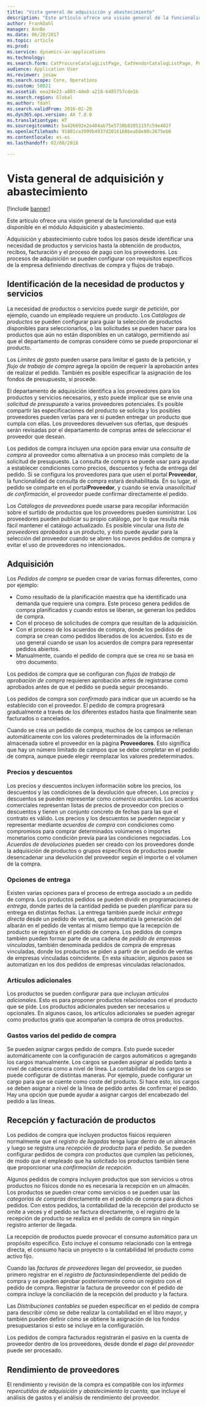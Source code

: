 ```yaml
---
title: "Vista general de adquisición y abastecimiento"
description: "Este artículo ofrece una visión general de la funcionalidad que está disponible en el módulo Adquisición y abastecimiento."
author: FrankDahl
manager: AnnBe
ms.date: 06/20/2017
ms.topic: article
ms.prod: 
ms.service: dynamics-ax-applications
ms.technology: 
ms.search.form: CatProcureCatalogListPage, CatVendorCatalogListPage, PurchTable
audience: Application User
ms.reviewer: josaw
ms.search.scope: Core, Operations
ms.custom: 58021
ms.assetid: eea24e23-a803-4de0-a218-6485757cde1b
ms.search.region: Global
ms.author: fdahl
ms.search.validFrom: 2016-02-28
ms.dyn365.ops.version: AX 7.0.0
ms.translationtype: HT
ms.sourcegitcommit: ba426692e2e404ab75e5730b8205115fc59e402f
ms.openlocfilehash: 91881ca3999b4937d20161b8beab8e80c2675eb6
ms.contentlocale: es-es
ms.lasthandoff: 02/08/2018

---
```


# <a name="procurement-and-sourcing-overview"></a>Vista general de adquisición y abastecimiento

[!include [banner](../includes/banner.md)]

Este artículo ofrece una visión general de la funcionalidad que está disponible en el módulo Adquisición y abastecimiento.

Adquisición y abastecimiento cubre todos los pasos desde identificar una necesidad de productos y servicios hasta la obtención de productos, recibos, facturación y el proceso de pago con los proveedores. Los procesos de adquisición se pueden configurar con requisitos específicos de la empresa definiendo directivas de compra y flujos de trabajo.

## <a name="identifying-a-need-for-product-and-services"></a>Identificación de la necesidad de productos y servicios
La necesidad de productos o servicios puede surgir de *petición*, por ejemplo, cuando un empleado requiere un producto. Los *Catálogos de productos* se pueden configurar para guiar la selección de productos disponibles para seleccionarlos, o las solicitudes se pueden hacer para los productos que aún no están disponibles en un catálogo, permitiendo así que el departamento de compras considere cómo se puede proporcionar el producto.  

Los *Límites de gasto* pueden usarse para limitar el gasto de la petición, y *flujo de trabajo de compra* agrega la opción de requerir la aprobación antes de realizar el pedido. También es posible especificar la asignación de los fondos de presupuesto, si procede.  

El departamento de adquisición identifica a los proveedores para los productos y servicios necesarios, y esto puede implicar que se envíe una *solicitud de presupuesto* a varios proveedores potenciales. Es posible compartir las especificaciones del producto se solicita y los posibles proveedores pueden verlas para ver si pueden entregar un producto que cumpla con ellas. Los proveedores devuelven sus ofertas, que después serán revisadas por el departamento de compras antes de seleccionar el proveedor que desean.  

Los pedidos de compra incluyen una opción para enviar una *consulta de compra* al proveedor como alternativa a un proceso más completo de la solicitud de presupuesto. La consulta de compra se puede usar para ayudar a establecer condiciones como precios, descuentos y fecha de entrega del pedido. Si se configura los proveedores para que usen el portal **Proveedor**, la funcionalidad de consulta de compra estará deshabilitada. En su lugar, el pedido se comparte en el portal**Proveedor**, y cuando se envía una*solicitud de confirmación*, el proveedor puede confirmar directamente el pedido.  

Los *Catálogos de proveedores* puede usarse para recopilar información sobre el surtido de productos que los proveedores pueden suministrar. Los proveedores pueden publicar su propio catálogo, por lo que resulta más fácil mantener el catálogo actualizado. Es posible vincular una *lista de proveedores aprobados* a un producto, y ésto puede ayudar para la selección del proveedor cuando se abren los nuevos pedidos de compra y evitar el uso de proveedores no intencionados.

## <a name="procurement"></a>Adquisición
Los *Pedidos de compra* se pueden crear de varias formas diferentes, como por ejemplo:

-   Como resultado de la planificación maestra que ha identificado una demanda que requiere una compra. Este proceso genera pedidos de compra planificados y cuando estos se liberan, se generan los pedidos de compra.
-   Con el proceso de solicitudes de compra que resultan de la adquisición.
-   Con el proceso de los acuerdos de compra, donde los pedidos de compra se crean como pedidos liberados de los acuerdos. Esto es de uso general cuando se usan los acuerdos de compra para representar pedidos abiertos.
-   Manualmente, cuando el pedido de compra que se crea no se basa en otro documento.

Los pedidos de compra que se configuran con *flujos de trabajo de aprobación de compra* requieren aprobación antes de registrarse como aprobados antes de que el pedido se pueda seguir procesando.  

Los pedidos de compra son *confirmado* para indicar que un acuerdo se ha establecido con el proveedor. El pedido de compra progresará gradualmente a través de los diferentes estados hasta que finalmente sean facturados o cancelados.  

Cuando se crea un pedido de compra, muchos de los campos se rellenan automáticamente con los valores predeterminados de la información almacenada sobre el proveedor en la página **Proveedores**. Esto significa que hay un número limitado de campos que se debe completar en el pedido de compra, aunque puede elegir reemplazar los valores predeterminados.

### <a name="prices-and-discounts"></a>Precios y descuentos

Los precios y descuentos incluyen información sobre los precios, los descuentos y las condiciones de la devolución que ofrecen. Los precios y descuentos se pueden representar como *comercio* *acuerdos*. Los acuerdos comerciales representan listas de precios de proveedor con precios o descuentos y tienen un conjunto concreto de fechas para las que el contrato es válido. Los precios y los descuentos se pueden negociar y representar mediante *acuerdos de compra* con condiciones como compromisos para comprar determinados volúmenes o importes monetarios como condición previa para las condiciones negociadas. Los *Acuerdos de devoluciones* pueden ser creado con los proveedores donde la adquisición de productos o grupos específicos de productos puede desencadenar una devolución del proveedor según el importe o el volumen de la compra.

### <a name="delivery-options"></a>Opciones de entrega

Existen varias opciones para el proceso de entrega asociado a un pedido de compra. Los productos pedidos se pueden dividir en programaciones de *entrega*, donde partes de la cantidad pedida se pueden planificar para su entrega en distintas fechas. La entrega también puede incluir *entrega directa* desde un pedido de ventas, que automatiza la generación del albarán en el pedido de ventas al mismo tiempo que la recepción de producto se registra en el pedido de compra. Los pedidos de compra también pueden formar parte de una cadena de *pedido de empresas vinculadas*, también denominada pedidos de compra de empresas vinculadas, donde los productos se piden a partir de un pedido de ventas de empresas vinculadas coincidente. En esta situación, algunos pasos se automatizan en los dos pedidos de empresas vinculadas relacionados.

### <a name="supplementary-items"></a>Artículos adicionales

Los productos se pueden configurar para que incluyan *artículos adicionales*. Esto es para proponer productos relacionados con el producto que se pide. Los productos adicionales pueden ser necesarios u opcionales. En algunos casos, los artículos adicionales se pueden agregar como productos gratis que acompañan la compra de otros productos.

### <a name="purchase-order-charges"></a>Gastos varios del pedido de compra

Se pueden asignar cargos pedido de compra. Esto puede suceder automáticamente con la configuración de cargos automáticos o agregando los cargos manualmente. Los cargos se pueden asignar al pedido tanto a nivel de cabecera como a nivel de línea. La contabilidad de los cargos se puede configurar de distintas maneras. Por ejemplo, puede configurar un cargo para que se cuente como coste del producto. Si hace esto, los cargos se deben asignar a nivel de la línea de pedido antes de confirmar el pedido. Hay una opción que puede ayudar a asignar cargos del encabezado del pedido a las líneas.

## <a name="product-receipt-and-invoicing"></a>Recepción y facturación de productos
Los pedidos de compra que incluyen productos físicos requieren normalmente que el *registro de llegadas* tenga lugar dentro de un almacén y luego se registra una *recepción de producto* para el pedido. Se pueden configurar pedidos de compra con productos que cumplen las peticiones, de modo que el empleado que ha solicitado los productos también tiene que proporcionar una *confirmación de recepción*.  

Algunos pedidos de compra incluyen productos que son servicios u otros productos no físicos donde no es necesaria la recepción en un almacén. Los productos se pueden crear como servicios o se pueden usar las *categorías de compras* directamente en el pedido de compra para dichos pedidos. Con estos pedidos, la contabilidad de la recepción del producto se omite a veces y el pedido se factura directamente, o el registro de la recepción de producto se realiza en el pedido de compra sin ningún registro anterior de llegada.  

La recepción de productos puede provocar el consumo automático para un propósito específico. Esto incluye el consumo relacionado con la entrega directa, el consumo hacia un proyecto o la contabilidad lel producto como activo fijo.  

Cuando las *facturas de proveedores* llegan del proveedor, se pueden primero registrar en el *registro de facturas*independiente del pedido de compra y se pueden aprobar posteriormente como un registro con el pedido de compra. Registrar la factura de proveedor con el pedido de compra incluye la conciliación de la recepción del producto y la factura.  

Las *Distribuciones contables* se pueden especificar en el pedido de compra para describir cómo se debe realizar la contabilidad en el libro mayor, y también pueden definir cómo se obtiene la asignación de los fondos presupuestarios si esto se incluye en la configuración.  

Los pedidos de compra facturados registrarán el pasivo en la cuenta de proveedor dentro de los proveedores, desde donde el *p*a*go del proveedor* puede ser procesado.

## <a name="vendor-performance"></a>Rendimiento de proveedores
El rendimiento y revisión de la compra es compatible con los *informes repercutidos de adquisición y abastecimiento la cuenta,* que incluye el análisis de gastos y el análisis de rendimiento del proveedor.




